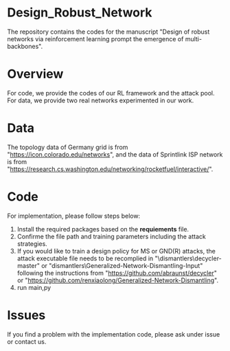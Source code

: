# Design_Robust_Network
The repository contains the codes for the manuscript "Design of robust networks via reinforcement learning prompt the emergence of multi-backbones".

# Overview
For code, we provide the codes of our RL framework and the attack pool.
For data, we provide two real networks experimented in our work.
# Data
The topology data of Germany grid is from "https://icon.colorado.edu/networks", and the data of Sprintlink ISP network is from "https://research.cs.washington.edu/networking/rocketfuel/interactive/".
# Code
For implementation, please follow steps below:
1. Install the required packages based on the **requiements** file.
2. Confirme the file path and training parameters including the attack strategies.
3. If you would like to train a design policy for MS or GND(R) attacks, the attack executable file needs to be recomplied in 
"\dismantlers\decycler-master" or "dismantlers\Generalized-Network-Dismantling-Input" following the instructions from "https://github.com/abraunst/decycler" or "https://github.com/renxiaolong/Generalized-Network-Dismantling".
4. run main,py

# Issues
If you find a problem with the implementation code, please ask under issue or contact us.

